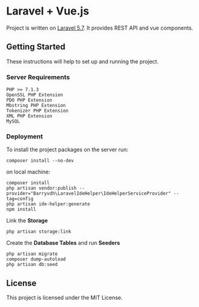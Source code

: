 # Laravel + Vue.js

Project is written on [Laravel 5.7](https://laravel.com/). 
It provides REST API and vue components.

## Getting Started

These instructions will help to set up and running the project. 

### Server Requirements

```
PHP >= 7.1.3
OpenSSL PHP Extension
PDO PHP Extension
Mbstring PHP Extension
Tokenizer PHP Extension
XML PHP Extension
MySQL 
```

### Deployment

To install the project packages on the server run:

```
composer install --no-dev
```

on local machine:

```
composer install
php artisan vendor:publish --provider="Barryvdh\LaravelIdeHelper\IdeHelperServiceProvider" --tag=config
php artisan ide-helper:generate
npm install
```

Link the **Storage**

```
php artisan storage:link
```

Create the **Database Tables** and run **Seeders**

```
php artisan migrate
composer dump-autoload
php artisan db:seed
```

## License

This project is licensed under the MIT License.